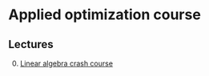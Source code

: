 # Applied optimization course

## Lectures

0. [Linear algebra crash course](./la_crash_course.ipynb)
